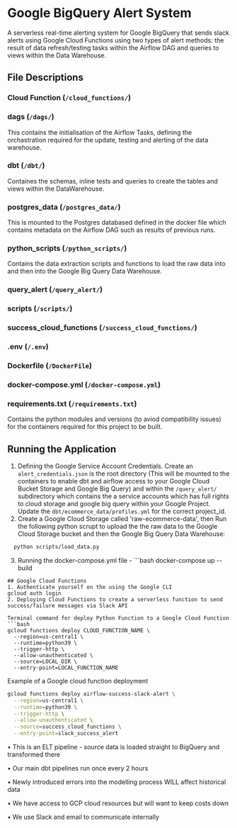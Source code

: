 # Google BigQuery Alert System
A serverless real-time alerting system for Google BigQuery that sends slack alerts using Google Cloud Functions using two types of alert methods: the result of data refresh/testing tasks within the Airflow DAG and queries to views within the Data Warehouse. 

## File Descriptions
### Cloud Function (`/cloud_functions/`)
### dags (`/dags/`)
This contains the initialisation of the Airflow Tasks, defining the orchastration required for the update, testing and alerting of the data warehouse.
### dbt (`/dbt/`)
Containes the schemas, inline tests and queries to create the tables and views within the DataWarehouse.
### postgres_data (`/postgres_data/`)
This is mounted to the Postgres databased defined in the docker file which contains metadata on the Airflow DAG such as results of previous runs.
### python_scripts (`/python_scripts/`)
Contains the data extraction scripts and functions to load the raw data into and then into the Google Big Query Data Warehouse.
### query_alert (`/query_alert/`)
### scripts (`/scripts/`)
### success_cloud_functions (`/success_cloud_functions/`)
### .env (`/.env`)
### Dockerfile (`/DockerFile`)
### docker-compose.yml (`/docker-compose.yml`)
### requirements.txt (`/requirements.txt`)
Contains the python modules and versions (to aviod compatibility issues) for the containers required for this project to be built.

## Running the Application 
1. Defining the Google Service Account Credentials. Create an `alert_credentials.json` is the root directory (This will be mounted to the containers to enable dbt and airflow access to your Google Cloud Bucket Storage and Google Big Query) and within the `/query_alert/` subdirectory which contains the a service accounts which has full rights to cloud storage and google big query within your Google Project. Update the `dbt/ecommerce_data/profiles.yml` for the correct project_id.
2. Create a Google Cloud Storage called 'raw-ecommerce-data', then Run the following python scrupt to upload the the raw data to the Google Cloud Storage bucket and then the Google Big Query Data Warehouse:
```bash
  python scripts/load_data.py
```
3. Running the docker-compose.yml file - ```bash
  docker-compose up --build
```
## Google Cloud Functions
1. Authenticate yourself on the using the Google CLI
gcloud auth login
2. Deploying Cloud Functions to create a serverless function to send success/failure messages via Slack API

Terminal command for deploy Python Function to a Google Cloud Function
```bash
gcloud functions deploy CLOUD_FUNCTION_NAME \
  --region=us-central1 \
  --runtime=python39 \
  --trigger-http \
  --allow-unauthenticated \
  --source=LOCAL_DIR \
  --entry-point=LOCAL_FUNCTION_NAME
```

Example of a Google cloud function deployment
```bash
gcloud functions deploy airflow-success-slack-alert \
  --region=us-central1 \
  --runtime=python39 \
  --trigger-http \
  --allow-unauthenticated \
  --source=success_cloud_functions \
  --entry-point=slack_success_alert
```


• This is an ELT pipeline - source data is loaded straight to BigQuery and transformed there

• Our main dbt pipelines run once every 2 hours

• Newly introduced errors into the modelling process WILL affect historical data

• We have access to GCP cloud resources but will want to keep costs down

• We use Slack and email to communicate internally

